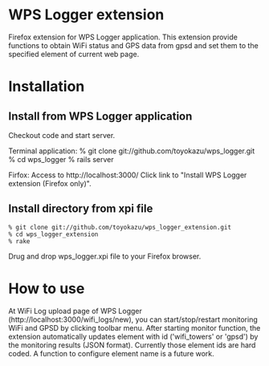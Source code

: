 # WPS Logger extension

Firefox extension for WPS Logger application. This extension provide functions to obtain WiFi status and GPS data from gpsd and set them to the specified element of current web page.

# Installation

## Install from WPS Logger application
Checkout code and start server.

Terminal application:
    % git clone git://github.com/toyokazu/wps_logger.git
    % cd wps_logger
    % rails server

Firfox:
Access to http://localhost:3000/
Click link to "Install WPS Logger extension (Firefox only)".

## Install directory from xpi file

    % git clone git://github.com/toyokazu/wps_logger_extension.git
    % cd wps_logger_extension
    % rake

Drug and drop wps_logger.xpi file to your Firefox browser.

# How to use

At WiFi Log upload page of WPS Logger (http://localhost:3000/wifi_logs/new), you can start/stop/restart monitoring WiFi and GPSD by clicking toolbar menu. After starting monitor function, the extension automatically updates element with id ('wifi_towers' or 'gpsd') by the monitoring results (JSON format). Currently those element ids are hard coded. A function to configure element name is a future work.

